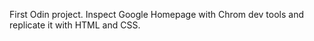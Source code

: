 First Odin project. Inspect Google Homepage with Chrom dev tools and replicate it with HTML and CSS.